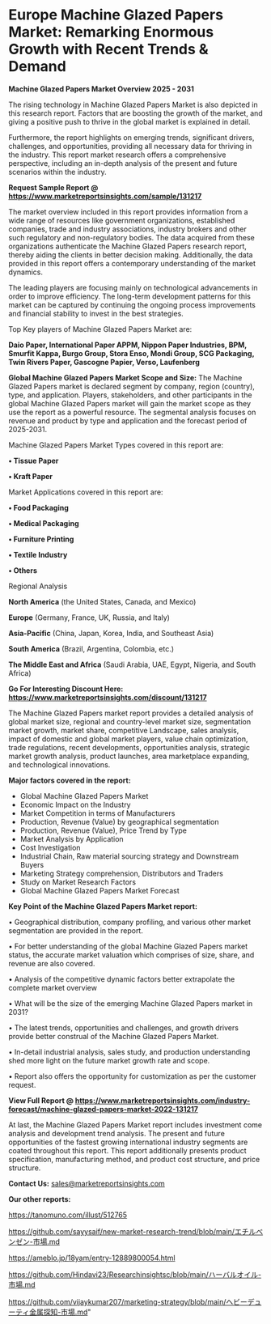 # Europe Machine Glazed Papers Market: Remarking Enormous Growth with Recent Trends & Demand

<Strong> Machine Glazed Papers Market Overview 2025 - 2031</strong>

The rising technology in Machine Glazed Papers Market is also depicted in this research report. Factors that are boosting the growth of the market, and giving a positive push to thrive in the global market is explained in detail.

Furthermore, the report highlights on emerging trends, significant drivers, challenges, and opportunities, providing all necessary data for thriving in the industry. This report market research offers a comprehensive perspective, including an in-depth analysis of the present and future scenarios within the industry.

<strong>Request Sample Report @ <a href=https://www.marketreportsinsights.com/sample/131217>https://www.marketreportsinsights.com/sample/131217</a></strong>

The market overview included in this report provides information from a wide range of resources like government organizations, established companies, trade and industry associations, industry brokers and other such regulatory and non-regulatory bodies. The data acquired from these organizations authenticate the Machine Glazed Papers research report, thereby aiding the clients in better decision making. Additionally, the data provided in this report offers a contemporary understanding of the market dynamics.

The leading players are focusing mainly on technological advancements in order to improve efficiency. The long-term development patterns for this market can be captured by continuing the ongoing process improvements and financial stability to invest in the best strategies.

Top Key players of Machine Glazed Papers Market are:

<strong>Daio Paper, International Paper APPM, Nippon Paper Industries, BPM, Smurfit Kappa, Burgo Group, Stora Enso, Mondi Group, SCG Packaging, Twin Rivers Paper, Gascogne Papier, Verso, Laufenberg</strong>

<strong><b>Global Machine Glazed Papers Market Scope and Size:</b></strong>
The Machine Glazed Papers market is declared segment by company, region (country), type, and application. Players, stakeholders, and other participants in the global Machine Glazed Papers market will gain the market scope as they use the report as a powerful resource. The segmental analysis focuses on revenue and product by type and application and the forecast period of 2025-2031.

Machine Glazed Papers Market Types covered in this report are:

<strong>• Tissue Paper

• Kraft Paper</strong>

Market Applications covered in this report are:

<strong>• Food Packaging

• Medical Packaging

• Furniture Printing

• Textile Industry

• Others</strong> 

Regional Analysis

<strong>North America</strong> (the United States, Canada, and Mexico)

<strong>Europe</strong> (Germany, France, UK, Russia, and Italy)

<strong>Asia-Pacific</strong> (China, Japan, Korea, India, and Southeast Asia)

<strong>South America</strong> (Brazil, Argentina, Colombia, etc.)

<strong>The Middle East and Africa</strong> (Saudi Arabia, UAE, Egypt, Nigeria, and South Africa)

<strong>Go For Interesting Discount Here: <a href=https://www.marketreportsinsights.com/discount/131217>https://www.marketreportsinsights.com/discount/131217</a></strong>

The Machine Glazed Papers market report provides a detailed analysis of global market size, regional and country-level market size, segmentation market growth, market share, competitive Landscape, sales analysis, impact of domestic and global market players, value chain optimization, trade regulations, recent developments, opportunities analysis, strategic market growth analysis, product launches, area marketplace expanding, and technological innovations.

<strong><b>Major factors covered in the report:</b></strong>
<ul>
  <li>Global Machine Glazed Papers Market </li>
  <li>Economic Impact on the Industry</li>
  <li>Market Competition in terms of Manufacturers</li>
  <li>Production, Revenue (Value) by geographical segmentation</li>
  <li>Production, Revenue (Value), Price Trend by Type</li>
  <li>Market Analysis by Application</li>
  <li>Cost Investigation</li>
  <li>Industrial Chain, Raw material sourcing strategy and Downstream Buyers</li>
  <li>Marketing Strategy comprehension, Distributors and Traders</li>
  <li>Study on Market Research Factors</li>
  <li>Global Machine Glazed Papers Market Forecast</li>
</ul>

<strong><b>Key Point of the Machine Glazed Papers Market report:</b></strong>

• Geographical distribution, company profiling, and various other market segmentation are provided in the report.

• For better understanding of the global Machine Glazed Papers market status, the accurate market valuation which comprises of size, share, and revenue are also covered.

• Analysis of the competitive dynamic factors better extrapolate the complete market overview

• What will be the size of the emerging Machine Glazed Papers market in 2031?

• The latest trends, opportunities and challenges, and growth drivers provide better construal of the Machine Glazed Papers Market.

• In-detail industrial analysis, sales study, and production understanding shed more light on the future market growth rate and scope.

• Report also offers the opportunity for customization as per the customer request.

<strong><b>View Full Report @ <a href=https://www.marketreportsinsights.com/industry-forecast/machine-glazed-papers-market-2022-131217>https://www.marketreportsinsights.com/industry-forecast/machine-glazed-papers-market-2022-131217</a></b></strong>


At last, the Machine Glazed Papers Market report includes investment come analysis and development trend analysis. The present and future opportunities of the fastest growing international industry segments are coated throughout this report. This report additionally presents product specification, manufacturing method, and product cost structure, and price structure.

<strong>Contact Us:</strong>
sales@marketreportsinsights.com

<strong>Our other reports:</strong>

<a href=https://tanomuno.com/illust/512765>https://tanomuno.com/illust/512765</a>

<a href=https://github.com/sayysaif/new-market-research-trend/blob/main/エチルベンゼン-市場.md>https://github.com/sayysaif/new-market-research-trend/blob/main/エチルベンゼン-市場.md</a>

<a href=https://ameblo.jp/18yam/entry-12889800054.html>https://ameblo.jp/18yam/entry-12889800054.html</a>

<a href=https://github.com/Hindavi23/Researchinsightsc/blob/main/ハーバルオイル-市場.md>https://github.com/Hindavi23/Researchinsightsc/blob/main/ハーバルオイル-市場.md</a>

<a href=https://github.com/vijaykumar207/marketing-strategy/blob/main/ヘビーデューティ金属探知-市場.md>https://github.com/vijaykumar207/marketing-strategy/blob/main/ヘビーデューティ金属探知-市場.md</a>"
